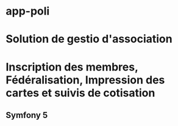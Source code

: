 # app-poli
# Solution de gestio d'association
# Inscription des membres, Fédéralisation, Impression des cartes et suivis de cotisation
## Symfony 5